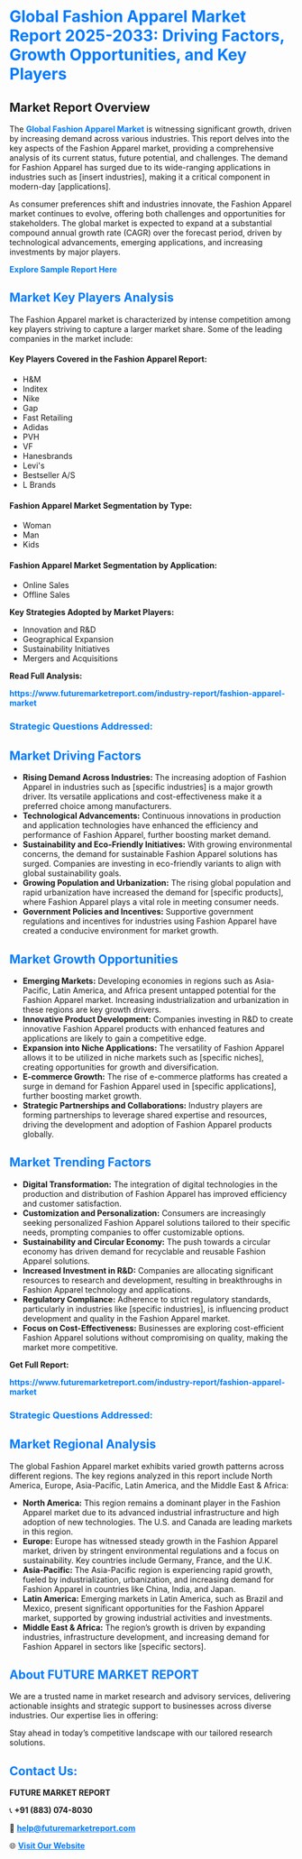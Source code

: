 <h1 style="color: #007BFF;">Global Fashion Apparel Market Report 2025-2033: Driving Factors, Growth Opportunities, and Key Players</h1>

<section id="overview">
<h2>Market Report Overview</h2>
<p>The <a href="https://www.futuremarketreport.com/industry-report/fashion-apparel-market" style="color: #007BFF; text-decoration: none;"><strong>Global Fashion Apparel Market</strong></a> is witnessing significant growth, driven by increasing demand across various industries. This report delves into the key aspects of the Fashion Apparel market, providing a comprehensive analysis of its current status, future potential, and challenges. The demand for Fashion Apparel has surged due to its wide-ranging applications in industries such as [insert industries], making it a critical component in modern-day [applications].</p>
<p>As consumer preferences shift and industries innovate, the Fashion Apparel market continues to evolve, offering both challenges and opportunities for stakeholders. The global market is expected to expand at a substantial compound annual growth rate (CAGR) over the forecast period, driven by technological advancements, emerging applications, and increasing investments by major players.</p>
</section>

<section id="overview">
<p><a href="https://www.futuremarketreport.com/request-sample/reportId=46711" style="color: #007BFF; text-decoration: none;"><strong>Explore Sample Report Here</strong></a></p>
</section>

<section id="key-players">
<h2 style="color: #007BFF;">Market Key Players Analysis</h2>
<p>The Fashion Apparel market is characterized by intense competition among key players striving to capture a larger market share. Some of the leading companies in the market include:</p>
<h4>Key Players Covered in the Fashion Apparel Report:</h4>
<ul><li>H&amp;M</li><li>Inditex</li><li>Nike</li><li>Gap</li><li>Fast Retailing</li><li>Adidas</li><li>PVH</li><li>VF</li><li>Hanesbrands</li><li>Levi&#039;s</li><li>Bestseller A/S</li><li>L Brands</li></ul>
<h4>Fashion Apparel Market Segmentation by Type:</h4>
<ul><li>Woman</li><li>Man</li><li>Kids</li></ul>

<h4>Fashion Apparel Market Segmentation by Application:</h4>
<ul><li>Online Sales</li><li>Offline Sales</li></ul>
<p><strong>Key Strategies Adopted by Market Players:</strong></p>
<ul>
<li>Innovation and R&D</li>
<li>Geographical Expansion</li>
<li>Sustainability Initiatives</li>
<li>Mergers and Acquisitions</li>
</ul>
</section>

<section>
<p><strong>Read Full Analysis: </strong></p><a href="https://www.futuremarketreport.com/industry-report/fashion-apparel-market" style="color: #007BFF; text-decoration: none;"><strong>https://www.futuremarketreport.com/industry-report/fashion-apparel-market</strong></a>
<h3 style="color: #007BFF;">Strategic Questions Addressed:</h3>
</section>

<section id="driving-factors">
<h2 style="color: #007BFF;">Market Driving Factors</h2>
<ul>
<li><strong>Rising Demand Across Industries:</strong> The increasing adoption of Fashion Apparel in industries such as [specific industries] is a major growth driver. Its versatile applications and cost-effectiveness make it a preferred choice among manufacturers.</li>
<li><strong>Technological Advancements:</strong> Continuous innovations in production and application technologies have enhanced the efficiency and performance of Fashion Apparel, further boosting market demand.</li>
<li><strong>Sustainability and Eco-Friendly Initiatives:</strong> With growing environmental concerns, the demand for sustainable Fashion Apparel solutions has surged. Companies are investing in eco-friendly variants to align with global sustainability goals.</li>
<li><strong>Growing Population and Urbanization:</strong> The rising global population and rapid urbanization have increased the demand for [specific products], where Fashion Apparel plays a vital role in meeting consumer needs.</li>
<li><strong>Government Policies and Incentives:</strong> Supportive government regulations and incentives for industries using Fashion Apparel have created a conducive environment for market growth.</li>
</ul>
</section>

<section id="growth-opportunities">
<h2 style="color: #007BFF;">Market Growth Opportunities</h2>
<ul>
<li><strong>Emerging Markets:</strong> Developing economies in regions such as Asia-Pacific, Latin America, and Africa present untapped potential for the Fashion Apparel market. Increasing industrialization and urbanization in these regions are key growth drivers.</li>
<li><strong>Innovative Product Development:</strong> Companies investing in R&D to create innovative Fashion Apparel products with enhanced features and applications are likely to gain a competitive edge.</li>
<li><strong>Expansion into Niche Applications:</strong> The versatility of Fashion Apparel allows it to be utilized in niche markets such as [specific niches], creating opportunities for growth and diversification.</li>
<li><strong>E-commerce Growth:</strong> The rise of e-commerce platforms has created a surge in demand for Fashion Apparel used in [specific applications], further boosting market growth.</li>
<li><strong>Strategic Partnerships and Collaborations:</strong> Industry players are forming partnerships to leverage shared expertise and resources, driving the development and adoption of Fashion Apparel products globally.</li>
</ul>
</section>

<section id="trending-factors">
<h2 style="color: #007BFF;">Market Trending Factors</h2>
<ul>
<li><strong>Digital Transformation:</strong> The integration of digital technologies in the production and distribution of Fashion Apparel has improved efficiency and customer satisfaction.</li>
<li><strong>Customization and Personalization:</strong> Consumers are increasingly seeking personalized Fashion Apparel solutions tailored to their specific needs, prompting companies to offer customizable options.</li>
<li><strong>Sustainability and Circular Economy:</strong> The push towards a circular economy has driven demand for recyclable and reusable Fashion Apparel solutions.</li>
<li><strong>Increased Investment in R&D:</strong> Companies are allocating significant resources to research and development, resulting in breakthroughs in Fashion Apparel technology and applications.</li>
<li><strong>Regulatory Compliance:</strong> Adherence to strict regulatory standards, particularly in industries like [specific industries], is influencing product development and quality in the Fashion Apparel market.</li>
<li><strong>Focus on Cost-Effectiveness:</strong> Businesses are exploring cost-efficient Fashion Apparel solutions without compromising on quality, making the market more competitive.</li>
</ul>
</section>

<section>
<p><strong>Get Full Report: </strong></p><a href="https://www.futuremarketreport.com/industry-report/fashion-apparel-market" style="color: #007BFF; text-decoration: none;"><strong>https://www.futuremarketreport.com/industry-report/fashion-apparel-market</strong></a>
<h3 style="color: #007BFF;">Strategic Questions Addressed:</h3>
</section>


<section id="regional-analysis">
<h2 style="color: #007BFF;">Market Regional Analysis</h2>
<p>The global Fashion Apparel market exhibits varied growth patterns across different regions. The key regions analyzed in this report include North America, Europe, Asia-Pacific, Latin America, and the Middle East & Africa:</p>
<ul>
<li><strong>North America:</strong> This region remains a dominant player in the Fashion Apparel market due to its advanced industrial infrastructure and high adoption of new technologies. The U.S. and Canada are leading markets in this region.</li>
<li><strong>Europe:</strong> Europe has witnessed steady growth in the Fashion Apparel market, driven by stringent environmental regulations and a focus on sustainability. Key countries include Germany, France, and the U.K.</li>
<li><strong>Asia-Pacific:</strong> The Asia-Pacific region is experiencing rapid growth, fueled by industrialization, urbanization, and increasing demand for Fashion Apparel in countries like China, India, and Japan.</li>
<li><strong>Latin America:</strong> Emerging markets in Latin America, such as Brazil and Mexico, present significant opportunities for the Fashion Apparel market, supported by growing industrial activities and investments.</li>
<li><strong>Middle East & Africa:</strong> The region’s growth is driven by expanding industries, infrastructure development, and increasing demand for Fashion Apparel in sectors like [specific sectors].</li>
</ul>
</section>

<footer>
<h2 style="color: #007BFF;">About FUTURE MARKET REPORT</h2>
<p>We are a trusted name in market research and advisory services, delivering actionable insights and strategic support to businesses across diverse industries. Our expertise lies in offering:</p>

<p>Stay ahead in today’s competitive landscape with our tailored research solutions.</p>

<h2 style="color: #007BFF;">Contact Us:</h2>
<p><strong>FUTURE MARKET REPORT</strong></p>
<p>📞 <strong>+91 (883) 074-8030</strong></p>
<p>📧 <strong><a href="mailto:help@futuremarketreport.com" style="color: #007BFF;">help@futuremarketreport.com</a></strong></p>
<p>🌐 <strong><a href="https://www.futuremarketreport.com/" style="color: #007BFF;">Visit Our Website</a></strong></p>
</footer>